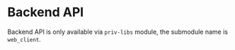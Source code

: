 # Backend API

Backend API is only available via `priv-libs` module, the submodule name is `web_client`.   

  

